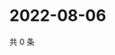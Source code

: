 # 2022-08-06

共 0 条

<!-- BEGIN WEIBO -->
<!-- 最后更新时间 Sat Aug 06 2022 07:01:23 GMT+0800 (China Standard Time) -->

<!-- END WEIBO -->
